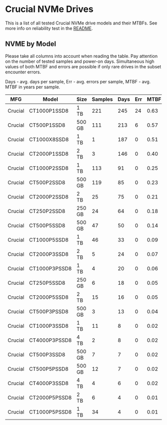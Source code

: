 Crucial NVMe Drives
===================

This is a list of all tested Crucial NVMe drive models and their MTBFs. See more
info on reliability test in the [README](https://github.com/linuxhw/SMART).

NVME by Model
------------

Please take all columns into account when reading the table. Pay attention on the
number of tested samples and power-on days. Simultaneous high values of both MTBF
and errors are possible if only rare drives in the subset encounter errors.

Days - avg. days per sample,
Err  - avg. errors per sample,
MTBF - avg. MTBF in years per sample.

| MFG       | Model              | Size   | Samples | Days  | Err   | MTBF |
|-----------|--------------------|--------|---------|-------|-------|------|
| Crucial   | CT1000P1SSD8       | 1 TB   | 221     | 245   | 24    | 0.63   |
| Crucial   | CT500P1SSD8        | 500 GB | 111     | 213   | 6     | 0.57   |
| Crucial   | CT1000X8SSD8       | 1 TB   | 1       | 187   | 0     | 0.51   |
| Crucial   | CT2000P1SSD8       | 2 TB   | 3       | 146   | 0     | 0.40   |
| Crucial   | CT1000P2SSD8       | 1 TB   | 113     | 91    | 0     | 0.25   |
| Crucial   | CT500P2SSD8        | 500 GB | 119     | 85    | 0     | 0.23   |
| Crucial   | CT2000P2SSD8       | 2 TB   | 25      | 75    | 0     | 0.21   |
| Crucial   | CT250P2SSD8        | 250 GB | 24      | 64    | 0     | 0.18   |
| Crucial   | CT500P5SSD8        | 500 GB | 47      | 50    | 0     | 0.14   |
| Crucial   | CT1000P5SSD8       | 1 TB   | 46      | 33    | 0     | 0.09   |
| Crucial   | CT2000P3SSD8       | 2 TB   | 5       | 24    | 0     | 0.07   |
| Crucial   | CT1000P3PSSD8      | 1 TB   | 4       | 20    | 0     | 0.06   |
| Crucial   | CT250P5SSD8        | 250 GB | 6       | 18    | 0     | 0.05   |
| Crucial   | CT2000P5SSD8       | 2 TB   | 15      | 16    | 0     | 0.05   |
| Crucial   | CT500P3PSSD8       | 500 GB | 3       | 13    | 0     | 0.04   |
| Crucial   | CT1000P3SSD8       | 1 TB   | 11      | 8     | 0     | 0.02   |
| Crucial   | CT4000P3PSSD8      | 4 TB   | 2       | 8     | 0     | 0.02   |
| Crucial   | CT500P3SSD8        | 500 GB | 7       | 7     | 0     | 0.02   |
| Crucial   | CT500P5PSSD8       | 500 GB | 12      | 7     | 0     | 0.02   |
| Crucial   | CT4000P3SSD8       | 4 TB   | 4       | 6     | 0     | 0.02   |
| Crucial   | CT2000P5PSSD8      | 2 TB   | 6       | 4     | 0     | 0.01   |
| Crucial   | CT1000P5PSSD8      | 1 TB   | 34      | 4     | 0     | 0.01   |
